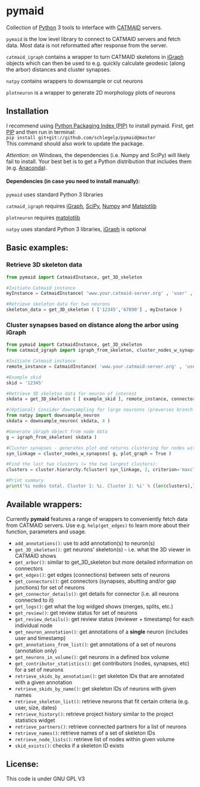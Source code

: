 pymaid
==================

Collection of [Python](ww.python.org "Python Homepage") 3 tools to interface with [CATMAID](https://github.com/catmaid/CATMAID "CATMAID Repo") servers.

`pymaid` is the low level library to connect to CATMAID servers and fetch data. Most data is not reformatted after response from the server.

`catmaid_igraph` contains a wrapper to turn CATMAID skeletons in [iGraph](http://www.igraph.org) objects which can then be used to e.g. quickly calculate geodesic (along the arbor) distances and cluster synapses. 

`natpy` contains wrappers to downsample or cut neurons

`plotneuron` is a wrapper to generate 2D morphology plots of neurons

## Installation
I recommend using [Python Packaging Index (PIP)](https://pypi.python.org/pypi) to install pymaid.
First, get [PIP](https://pip.pypa.io/en/stable/installing/) and then run in terminal:  
`pip install git+git://github.com/schlegelp/pymaid@master`  
This command should also work to update the package.

*Attention*: on Windows, the dependencies (i.e. Numpy and SciPy) will likely fail to install. Your best bet is to get a Python distribution that includes them (e.g. [Anaconda](https://www.continuum.io/downloads)).

#### Dependencies (in case you need to install manually):
`pymaid` uses standard Python 3 libraries

`catmaid_igraph` requires [iGraph](http://www.igraph.org), [SciPy](http://www.scipy.org), [Numpy](http://www.scipy.org) and [Matplotlib](http://www.matplotlib.org)

`plotneuron` requires [matplotlib](http://matplotlib.org/)

`natpy` uses standard Python 3 libraries, [iGraph](http://www.igraph.org) is optional 

## Basic examples:

### Retrieve 3D skeleton data
```python
from pymaid import CatmaidInstance, get_3D_skeleton

#Initiate Catmaid instance 
myInstance = CatmaidInstance( 'www.your.catmaid-server.org' , 'user' , 'password', 'token' )

#Retrieve skeleton data for two neurons 
skeleton_data = get_3D_skeleton ( ['12345','67890'] , myInstance )
```
### Cluster synapses based on distance along the arbor using iGraph
```python
from pymaid import CatmaidInstance, get_3D_skeleton
from catmaid_igraph import igraph_from_skeleton, cluster_nodes_w_synapses

#Initiate Catmaid instance
remote_instance = CatmaidInstance( 'www.your.catmaid-server.org' , 'user' , 'password', 'token' )

#Example skid
skid = '12345'

#Retrieve 3D skeleton data for neuron of interest
skdata = get_3D_skeleton ( [ example_skid ], remote_instance, connector_flag = 1, tag_flag = 0 )[0]

#(Optional) Consider downsampling for large neuronns (preverses branch points, end points, synapses, etc.)
from natpy import downsample_neuron
skdata = downsample_neuron( skdata, 4 )

#Generate iGraph object from node data
g = igraph_from_skeleton( skdata )

#Cluster synapses - generates plot and returns clustering for nodes with synapses
syn_linkage = cluster_nodes_w_synapses( g, plot_graph = True )

#Find the last two clusters (= the two largest clusters):
clusters = cluster.hierarchy.fcluster( syn_linkage, 2, criterion='maxclust')

#Print summary
print('%i nodes total. Cluster 1: %i. Cluster 2: %i' % (len(clusters),len([n for n in clusters if n==1]),len([n for n in clusters if n==2])))
```

## Available wrappers:
Currently **pymaid** features a range of wrappers to conveniently fetch data from CATMAID servers.
Use e.g. `help(get_edges)` to learn more about their function, parameters and usage.

- `add_annotations()`: use to add annotation(s) to neuron(s)
- `get_3D_skeleton()`: get neurons' skeleton(s) - i.e. what the 3D viewer in CATMAID shows
- `get_arbor()`: similar to get_3D_skeleton but more detailed information on connectors
- `get_edges()`: get edges (connections) between sets of neurons
- `get_connectors()`: get connectors (synapses, abutting and/or gap junctions) for set of neurons
- `get_connector_details()`: get details for connector (i.e. all neurons connected to it)
- `get_logs()`: get what the log widged shows (merges, splits, etc.)
- `get_review()`: get review status for set of neurons
- `get_review_details()`: get review status (reviewer + timestamp) for each individual node
- `get_neuron_annotation()`: get annotations of a **single** neuron (includes user and timestamp)
- `get_annotations_from_list()`: get annotations of a set of neurons (annotation only)
- `get_neurons_in_volume()`: get neurons in a defined box volume
- `get_contributor_statistics()`: get contributors (nodes, synapses, etc) for a set of neurons
- `retrieve_skids_by_annotation()`: get skeleton IDs that are annotated with a given annotation
- `retrieve_skids_by_name()`: get skeleton IDs of neurons with given names
- `retrieve_skeleton_list()`: retrieve neurons that fit certain criteria (e.g. user, size, dates)
- `retrieve_history()`: retrieve project history similar to the project statistics widget
- `retrieve_partners()`: retrieve connected partners for a list of neurons
- `retrieve_names()`: retrieve names of a set of skeleton IDs
- `retrieve_node_lists()`: retrieve list of nodes within given volume
- `skid_exists()`: checks if a skeleton ID exists

## License:
This code is under GNU GPL V3
